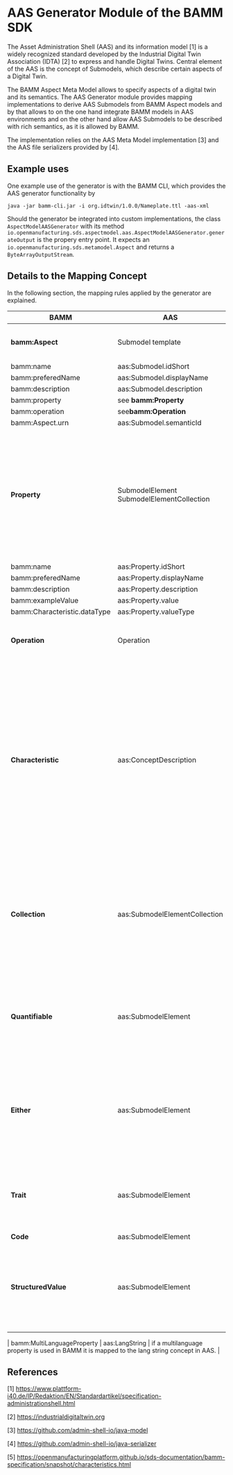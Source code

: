 # AAS Generator Module of the BAMM SDK

The Asset Administration Shell (AAS) and its information model [1] is a widely recognized standard developed by the 
Industrial Digital Twin Association (IDTA) [2] to express and handle Digital Twins. Central element of the AAS is 
the concept of Submodels, which describe certain aspects of a Digital Twin.

The BAMM Aspect Meta Model allows to specify aspects of a digital twin and its semantics. 
The AAS Generator module provides mapping implementations to derive AAS Submodels from BAMM Aspect models
and by that allows to on the one hand integrate BAMM models in AAS environments and on the other hand allow 
AAS Submodels to be described with rich semantics, as it is allowed by BAMM.

The implementation relies on the AAS Meta Model implementation [3] and the AAS file serializers provided by [4].



 

## Example uses
One example use of the generator is with the BAMM CLI, which provides the AAS generator functionality by
```
java -jar bamm-cli.jar -i org.idtwin/1.0.0/Nameplate.ttl -aas-xml
```

Should the generator be integrated into custom implementations, the class ``AspectModelAASGenerator``
with its method ``io.openmanufacturing.sds.aspectmodel.aas.AspectModelAASGenerator.generateOutput`` is the 
propery entry point. It expects an ``io.openmanufacturing.sds.metamodel.Aspect`` and returns a 
``ByteArrayOutputStream``.


## Details to the Mapping Concept

In the following section, the mapping rules applied by the generator are explained.

| BAMM  | AAS  | Comment  |
|---    |---   |---       |
| **bamm:Aspect**  |  Submodel template  | Empty Asset and AssetAdministrationShell entries are added to the output file  |
| bamm:name   | aas:Submodel.idShort  |       |
| bamm:preferedName   | aas:Submodel.displayName  |       |
| bamm:description   | aas:Submodel.description  |       |
| bamm:property   | see **bamm:Property**  |       |
| bamm:operation   | see**bamm:Operation**   |       |
| bamm:Aspect.urn  | aas:Submodel.semanticId  |       |
| **Property**  | SubmodelElement <br> SubmodelElementCollection   | The AAS type is derived from the type of the BAMM Characteristic specifying the BAMM property. Depending on the type it is decided what the resulting AAS element will be. In case of an Entity it will result in a SubmodelElementCollection. It will also be a SubmodelElementCollection if the BAMM Characteristic is of a Collection type (see the Characteristics taxonomy [5])   |
| bamm:name  | aas:Property.idShort |       |
| bamm:preferedName   | aas:Property.displayName  |       |
| bamm:description   | aas:Property.description  |       |
| bamm:exampleValue  |aas:Property.value  |       |
| bamm:Characteristic.dataType  | aas:Property.valueType |       |
| **Operation** |  Operation  | in/out parameters are not used in BAMM so the mapping only generates input variables and output variables in AAS |
| **Characteristic**  | aas:ConceptDescription  | Characteristics in BAMM define the semantics of a property, which includes there types as well as links to further definitions (standards, dictionaries, etc) and a natural language description and name in different languages. Type and description are separated in AAS, which is why there is not a one-to-one mapping of a Characteristic to one element in AAS but rather Characteristics are used in the mapping of Properties to get additional information, which guides the generation process. The remaining semantics are then mapped as good as possible to a ConceptDescription.    |
| **Collection**  | aas:SubmodelElementCollection  | The general remarks to Characteristics apply also for Collection type Characteristics. However, properties referencing Collections are mapped to SubmodelElementCollections. Specific properties of collections are mapped. bamm:Set is unique, bamm:SortedSet is unique and sorted, bamm:List is sorted.       |
| **Quantifiable**  | aas:SubmodelElement | The general remarks to Characteristics apply also for Quantifiable type Characteristics. Quantifiables (also Duration and Measurement) reference a unit, which is added to the ConceptDescription corresponding the mapped Characteristic.       |
| **Either**  | aas:SubmodelElement | The general remarks to Characteristics apply also for Either. However, the Either characteristic has two distinct entries of which one is to be selected. This concept is not present in AAS. Thus both entries will be written to a Submodel template, where one has to be ignored.       |
| **Trait**  | aas:SubmodelElement | The general remarks to Characteristics apply also for Trait. However, the constraint of a trait will be ignored and only the base type will be evaluated, which will act as the characteristic of a property. |
| **Code**  | aas:SubmodelElement | Similar to plain Characteristic. |
| **StructuredValue**  | aas:SubmodelElement | The general remarks to Characteristics apply also for StructuredValue. However, AAS has no concpet like deconstruction rule. Thus, the deconstruction rule and the sub properties of the deconstruction entity will be ignored and only the Characteristic is mapped. |

| bamm:MultiLanguageProperty  | aas:LangString | if a multilanguage property is used in BAMM it is mapped to the lang string concept in AAS. |

## References
[1] https://www.plattform-i40.de/IP/Redaktion/EN/Standardartikel/specification-administrationshell.html

[2] https://industrialdigitaltwin.org

[3] https://github.com/admin-shell-io/java-model

[4] https://github.com/admin-shell-io/java-serializer

[5] https://openmanufacturingplatform.github.io/sds-documentation/bamm-specification/snapshot/characteristics.html
